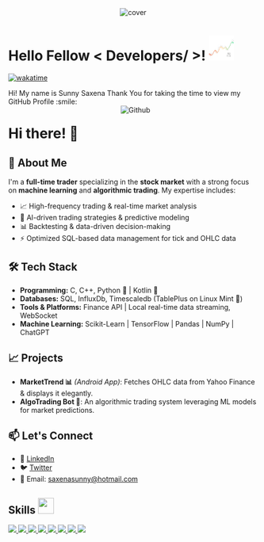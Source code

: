 
<div align="center">
<img width="100%" height = "500px" src="https://media0.giphy.com/media/v1.Y2lkPTc5MGI3NjExNDZqY2hnNnk0NGtiN2NsZWV3Zzh0N3FsbmpxOXNoZ2tsN2FwcTVzMCZlcD12MV9pbnRlcm5hbF9naWZfYnlfaWQmY3Q9Zw/WDE4UjuhQSWh0GiHQZ/giphy.gif" alt="cover" />
</div>

<h1> Hello Fellow < Developers/ >! <img src = "https://github.com/sunnysaxena/Sunny-Saxena/blob/main/banner.jpg" width = 50px height=50px> </h1>
<p align='center'>

[![wakatime](https://wakatime.com/badge/user/a7f49ac0-396b-43df-bdbd-01099e48c983.svg)](https://wakatime.com/@a7f49ac0-396b-43df-bdbd-01099e48c983)

</p>
<div size='20px'> Hi! My name is Sunny Saxena Thank You for taking the time to view my GitHub Profile :smile: 
</div>

<img width="55%" align="right" alt="Github" src="https://raw.githubusercontent.com/onimur/.github/master/.resources/git-header.svg" />


# Hi there! 👋

## 🚀 About Me
I'm a **full-time trader** specializing in the **stock market** with a strong focus on **machine learning** and **algorithmic trading**. My expertise includes:
- 📈 High-frequency trading & real-time market analysis
- 🤖 AI-driven trading strategies & predictive modeling
- 📊 Backtesting & data-driven decision-making
- ⚡ Optimized SQL-based data management for tick and OHLC data

## 🛠 Tech Stack
- **Programming:** C, C++, Python 🐍 | Kotlin 📱
- **Databases:** SQL, InfluxDb, Timescaledb (TablePlus on Linux Mint 🐧)
- **Tools & Platforms:** Finance API | Local real-time data streaming, WebSocket
- **Machine Learning:** Scikit-Learn | TensorFlow | Pandas | NumPy | ChatGPT

## 📈 Projects
- **MarketTrend 📊** *(Android App)*: Fetches OHLC data from Yahoo Finance & displays it elegantly.
- **AlgoTrading Bot 🤖**: An algorithmic trading system leveraging ML models for market predictions.

## 📫 Let's Connect
- 💼 [LinkedIn](#)  
- 🐦 [Twitter](#)  
- 📧 Email: saxenasunny@hotmail.com


<h2> Skills <img src = "https://media2.giphy.com/media/QssGEmpkyEOhBCb7e1/giphy.gif?cid=ecf05e47a0n3gi1bfqntqmob8g9aid1oyj2wr3ds3mg700bl&rid=giphy.gif" width = 32px height=32px> </h2>
<a href= https://github.com/rahulbanerjee26?tab=repositories&q=&type=&language=python&sort= > <img width ='32px' src ='https://raw.githubusercontent.com/rahulbanerjee26/githubAboutMeGenerator/main/icons/python.svg'> </a>
<a href= https://github.com/rahulbanerjee26?tab=repositories&q=&type=&language=reactjs&sort= > <img width ='32px' src ='https://raw.githubusercontent.com/rahulbanerjee26/githubAboutMeGenerator/main/icons/reactjs.svg'> </a>
<a href= https://github.com/rahulbanerjee26?tab=repositories&q=&type=&language=javascript&sort= > <img width ='32px' src ='https://raw.githubusercontent.com/rahulbanerjee26/githubAboutMeGenerator/main/icons/javascript.svg'> </a>
<a href= https://github.com/rahulbanerjee26?tab=repositories&q=&type=&language=scikit&sort= > <img width ='32px' src ='https://raw.githubusercontent.com/rahulbanerjee26/githubAboutMeGenerator/main/icons/scikit.svg'> </a>
<a href= https://github.com/rahulbanerjee26?tab=repositories&q=&type=&language=c&sort= > <img width ='32px' src ='https://raw.githubusercontent.com/rahulbanerjee26/githubAboutMeGenerator/main/icons/c.svg'> </a>
<a href= https://github.com/rahulbanerjee26?tab=repositories&q=&type=&language=cpp&sort= > <img width ='32px' src ='https://raw.githubusercontent.com/rahulbanerjee26/githubAboutMeGenerator/main/icons/cpp.svg'> </a>
<a href= https://github.com/rahulbanerjee26?tab=repositories&q=&type=&language=sqlite&sort= > <img width ='32px' src ='https://raw.githubusercontent.com/rahulbanerjee26/githubAboutMeGenerator/main/icons/sqlite.svg'> </a>
<a href= https://github.com/rahulbanerjee26?tab=repositories&q=&type=&language=pytorch&sort= > <img width ='32px' src ='https://raw.githubusercontent.com/rahulbanerjee26/githubAboutMeGenerator/main/icons/pytorch.svg'> </a>

